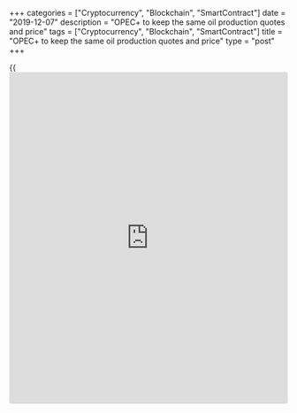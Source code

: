+++
categories = ["Cryptocurrency", "Blockchain", "SmartContract"]
date = "2019-12-07"
description = "OPEC+ to keep the same oil production quotes and price"
tags = ["Cryptocurrency", "Blockchain", "SmartContract"]
title = "OPEC+ to keep the same oil production quotes and price"
type = "post"
+++

{{<iframe id="large-banner" src="https://www.bounty.group/#slide=8.0" width="100%" height="600" scrolling="no" style="border: 0px solid rgb(216, 221, 230); border-radius: 3px;">}}

| **OPEC+ to keep the same oil production quotes and price**  
---  
**News:**  
|  It is the time of OPEC and OPEC+ meeting in Vienna. The worldwide
expectations are focus over the new productions cut between 400 000 and
500 000 barrels per day.  
Russia has the last word finally and it will happen tomorrow (Friday Dec
6th). Russia is on the way to say that the current Oil price is a good
price and further productions cut may cause damages ahead the winter
season.  
The other factor cause oil price is continuing of trade negotiations
between USA and China. [World-Signals.com][1] expects new failure of
these negotiations that will cause low oil prices during the end of this
month.  
---  
  
* * *

**Comments:**  
  
None  
  
  

   1. www.world-signals.com (www.world-signals.com)